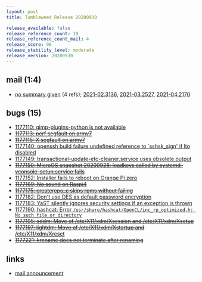 ```yaml
---
layout: post
title: Tumbleweed Release 20200930

release_available: false
release_reference_count: 19
release_reference_count_mail: 4
release_score: 90
release_stability_level: moderate
release_version: 20200930
---
```


## mail (1:4)

- [no summary given](https://github.com/boombatower/tumbleweed-review/issues/10) (4 refs); [2021-02.3136](https://github.com/boombatower/tumbleweed-review/issues/10), [2021-03.2527](https://github.com/boombatower/tumbleweed-review/issues/10), [2021-04.2170](https://github.com/boombatower/tumbleweed-review/issues/10)

## bugs (15)

<!--more-->

- [1177110: gimp-plugins-python is not available](https://bugzilla.opensuse.org/show_bug.cgi?id=1177110)
- ~~[1177113: perf segfault on armv7](https://bugzilla.opensuse.org/show_bug.cgi?id=1177113)~~
- ~~[1177115: X segfault on armv7](https://bugzilla.opensuse.org/show_bug.cgi?id=1177115)~~
- [1177140: openssh build failure undefined reference to `sshsk_sign' if lto disabled](https://bugzilla.opensuse.org/show_bug.cgi?id=1177140)
- [1177149: transactional-update-etc-cleaner.service uses obsolete output](https://bugzilla.opensuse.org/show_bug.cgi?id=1177149)
- ~~[1177150: MicroOS snapshot 20200928: loadkeys called by systemd-vconsole-setup.service fails](https://bugzilla.opensuse.org/show_bug.cgi?id=1177150)~~
- [1177152: Installer fails to reboot on Orange Pi zero](https://bugzilla.opensuse.org/show_bug.cgi?id=1177152)
- ~~[1177169: No sound on Raspi4](https://bugzilla.opensuse.org/show_bug.cgi?id=1177169)~~
- ~~[1177175: createrepo_c skips rpms without failing](https://bugzilla.opensuse.org/show_bug.cgi?id=1177175)~~
- [1177182: Don't use DES as default password encryption](https://bugzilla.opensuse.org/show_bug.cgi?id=1177182)
- [1177183: YaST silently ignores security settings if an exception is thrown](https://bugzilla.opensuse.org/show_bug.cgi?id=1177183)
- [1177190: hashcat: Error `/usr/share/hashcat/OpenCL/inc_rp_optimized.h: No such file or directory`](https://bugzilla.opensuse.org/show_bug.cgi?id=1177190)
- ~~[1177195: sddm: Move of /etc/X11/xdm/Xsession and /etc/X11/xdm/Xsetup](https://bugzilla.opensuse.org/show_bug.cgi?id=1177195)~~
- ~~[1177197: lightdm: Move of /etc/X11/xdm/Xstartup and /etc/X11/xdm/Xreset](https://bugzilla.opensuse.org/show_bug.cgi?id=1177197)~~
- ~~[1177221: krename does not terminate after renaming](https://bugzilla.opensuse.org/show_bug.cgi?id=1177221)~~



## links

- [mail announcement](https://github.com/boombatower/tumbleweed-review/issues/10)
